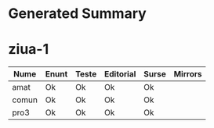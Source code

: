 # Generated Summary

# ziua-1

| Nume | Enunt | Teste | Editorial | Surse | Mirrors |
| ---- | ----- | ----- | --------- | ----- | ------- |
| amat | Ok | Ok | Ok | Ok |  |
| comun | Ok | Ok | Ok | Ok |  |
| pro3 | Ok | Ok | Ok | Ok |  |
